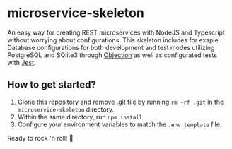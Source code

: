 # microservice-skeleton

An easy way for creating REST microservices with NodeJS and Typescript without worrying about configurations.
This skeleton includes for exaple Database configurations for both development and test modes utilizing PostgreSQL and SQlite3 through [Objection](https://vincit.github.io/objection.js/)
as well as configurated tests with [Jest](https://jestjs.io).

## How to get started?

1. Clone this repository and remove .git file by running `rm -rf .git` in the `microservice-skeleton` directory.
2. Within the same directory, run `npm install`
3. Configure your environment variables to match the `.env.template` file.

Ready to rock 'n roll! 🤩
